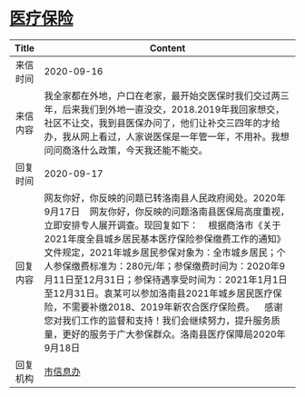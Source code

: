 # <a href="http://www.shangluo.gov.cn/zmhd/ldxxxx.jsp?urltype=leadermail.LeaderMailContentUrl&wbtreeid=1112&leadermailid=6458">医疗保险</a>
| Title |                                                                                                                                                                Content                                                                                                                                                                |
|:-----:|---------------------------------------------------------------------------------------------------------------------------------------------------------------------------------------------------------------------------------------------------------------------------------------------------------------------------------------|
| 来信时间  | 2020-09-16                                                                                                                                                                                                                                                                                                                            |
| 来信内容  | 我全家都在外地，户口在老家，最开始交医保时我们交过两三年，后来我们到外地一直没交，2018.2019年我回家想交，社区不让交，我到县医保办问了，他们让补交三四年的才给办，我从网上看过，人家说医保是一年管一年，不用补。我想问问商洛什么政策，今天我还能不能交。                                                                                                                                                                                                      |
| 回复时间  | 2020-09-17                                                                                                                                                                                                                                                                                                                            |
| 回复内容  | 网友你好，你反映的问题已转洛南县人民政府阅处。2020年9月17日    网友你好，你反映的问题洛南县医保局高度重视，立即安排专人展开调查。现回复如下：    根据商洛市《关于2021年度全县城乡居民基本医疗保险参保缴费工作的通知》文件规定，2021年城乡居民参保对象为：全市城乡居民；个人参保缴费标准为：280元/年；参保缴费时间为：2020年9月11日至12月31日；参保待遇享受时间为：2021年1月1日至12月31日。袁某可以参加洛南县2021年城乡居民医疗保险，不需要补缴2018、2019年新农合医疗保险费。    感谢您对我们工作的监督和支持！我们会继续努力，提升服务质量，更好的服务于广大参保群众。洛南县医疗保障局2020年9月18日 |
| 回复机构  | <a href="../../categories/agencies/市信息办.md">市信息办</a>                                                                                                                                                                                                                                                                                    |